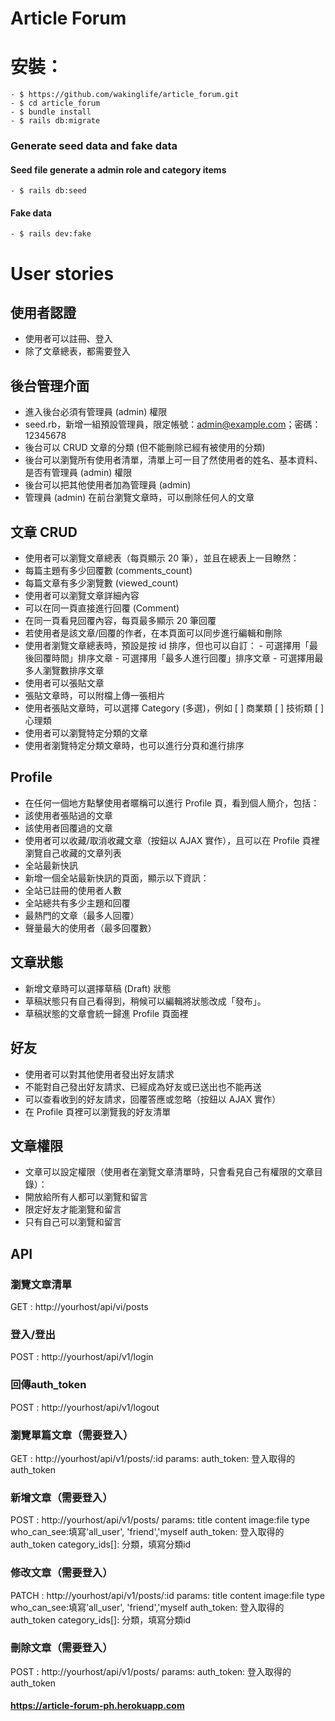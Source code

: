 
# Article Forum

# 安裝：

```
- $ https://github.com/wakinglife/article_forum.git
- $ cd article_forum
- $ bundle install
- $ rails db:migrate
```
### Generate seed data and fake data
#### Seed file generate a admin role and category items
```
- $ rails db:seed
```
#### Fake data   
```
- $ rails dev:fake
```
# User stories
## 使用者認證
- 使用者可以註冊、登入 
- 除了文章總表，都需要登入
## 後台管理介面
- 進入後台必須有管理員 (admin) 權限
- seed.rb，新增一組預設管理員，限定帳號：admin@example.com；密碼：12345678
- 後台可以 CRUD 文章的分類 (但不能刪除已經有被使用的分類)
- 後台可以瀏覽所有使用者清單，清單上可一目了然使用者的姓名、基本資料、是否有管理員 (admin) 權限
- 後台可以把其他使用者加為管理員 (admin)
- 管理員 (admin) 在前台瀏覽文章時，可以刪除任何人的文章
## 文章 CRUD
- 使用者可以瀏覽文章總表（每頁顯示 20 筆），並且在總表上一目瞭然：
- 每篇主題有多少回覆數 (comments_count)
- 每篇文章有多少瀏覽數 (viewed_count)
- 使用者可以瀏覽文章詳細內容
- 可以在同一頁直接進行回覆 (Comment)
- 在同一頁看見回覆內容，每頁最多顯示 20 筆回覆
- 若使用者是該文章/回覆的作者，在本頁面可以同步進行編輯和刪除
- 使用者瀏覽文章總表時，預設是按 id 排序，但也可以自訂： 
            - 可選擇用「最後回覆時間」排序文章 
            - 可選擇用「最多人進行回覆」排序文章 
            - 可選擇用最多人瀏覽數排序文章
- 使用者可以張貼文章
- 張貼文章時，可以附檔上傳一張相片
- 使用者張貼文章時，可以選擇 Category (多選)，例如 [ ] 商業類 [ ] 技術類 [ ] 心理類
- 使用者可以瀏覽特定分類的文章
- 使用者瀏覽特定分類文章時，也可以進行分頁和進行排序
## Profile
- 在任何一個地方點擊使用者暱稱可以進行 Profile 頁，看到個人簡介，包括：
- 該使用者張貼過的文章
- 該使用者回覆過的文章
- 使用者可以收藏/取消收藏文章（按鈕以 AJAX 實作），且可以在 Profile 頁裡瀏覽自己收藏的文章列表
- 全站最新快訊
- 新增一個全站最新快訊的頁面，顯示以下資訊：
- 全站已註冊的使用者人數
- 全站總共有多少主題和回覆
- 最熱門的文章（最多人回覆）
- 聲量最大的使用者（最多回覆數）
## 文章狀態
- 新增文章時可以選擇草稿 (Draft) 狀態
- 草稿狀態只有自己看得到，稍候可以編輯將狀態改成「發布」。
- 草稿狀態的文章會統一歸進 Profile 頁面裡
## 好友
- 使用者可以對其他使用者發出好友請求
- 不能對自己發出好友請求、已經成為好友或已送出也不能再送
- 可以查看收到的好友請求，回覆答應或忽略（按鈕以 AJAX 實作）
- 在 Profile 頁裡可以瀏覽我的好友清單
## 文章權限
- 文章可以設定權限（使用者在瀏覽文章清單時，只會看見自己有權限的文章目錄）：
- 開放給所有人都可以瀏覽和留言
- 限定好友才能瀏覽和留言
- 只有自己可以瀏覽和留言
## API
### 瀏覽文章清單
GET : http://yourhost/api/vi/posts
### 登入/登出
POST : http://yourhost/api/v1/login
### 回傳auth_token
POST : http://yourhost/api/v1/logout
### 瀏覽單篇文章（需要登入）
GET : http://yourhost/api/v1/posts/:id params:
auth_token: 登入取得的auth_token
### 新增文章（需要登入）
POST : http://yourhost/api/v1/posts/
params:
title
content
image:file type
who_can_see:填寫'all_user', 'friend','myself
auth_token: 登入取得的auth_token
category_ids[]: 分類，填寫分類id
### 修改文章（需要登入）
PATCH : http://yourhost/api/v1/posts/:id
params:
title
content
image:file type
who_can_see:填寫'all_user', 'friend','myself
auth_token: 登入取得的auth_token
category_ids[]: 分類，填寫分類id
### 刪除文章（需要登入）
POST : http://yourhost/api/v1/posts/
params:
auth_token: 登入取得的auth_token
#### https://article-forum-ph.herokuapp.com
